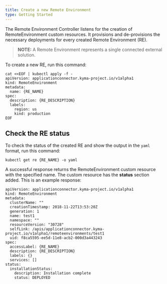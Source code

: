```yaml
---
title: Create a new Remote Environment
type: Getting Started
---
```


The Remote Environment Controller listens for the creation of RemoteEnvironment custom resources. It provisions and de-provisions the necessary deployments for every created Remote Environment (RE).

>**NOTE:** A Remote Environment represents a single connected external solution.

To create a new RE, run this command:

```
cat <<EOF | kubectl apply -f -
apiVersion: applicationconnector.kyma-project.io/v1alpha1
kind: RemoteEnvironment
metadata:
  name: {RE_NAME}
spec:
  description: {RE_DESCRIPTION}
  labels:
    region: us
    kind: production
EOF
```

## Check the RE status

To check the status of the created RE and show the output in the `yaml` format, run this command:
```
kubectl get re {RE_NAME} -o yaml
```

A successful response returns the RemoteEnvironment custom resource with the specified name. The custom resource has the **status** section added.
This is an example response: 

```
apiVersion: applicationconnector.kyma-project.io/v1alpha1
kind: RemoteEnvironment
metadata:
  clusterName: ""
  creationTimestamp: 2018-11-22T13:53:20Z
  generation: 1
  name: test1
  namespace: ""
  resourceVersion: "30728"
  selfLink: /apis/applicationconnector.kyma-project.io/v1alpha1/remoteenvironments/test1
  uid: f8ca5595-ee5d-11e8-acb2-000d3a443243
spec:
  accessLabel: {RE_NAME}
  description: {RE_DESCRIPTION}
  labels: {}
  services: []
status:
  installationStatus:
    description: Installation complete
    status: DEPLOYED
```
